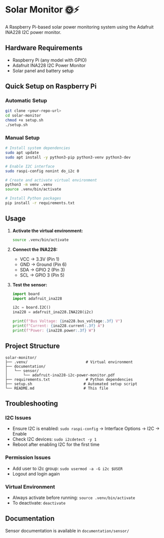 # Solar Monitor 🌞⚡

A Raspberry Pi-based solar power monitoring system using the Adafruit INA228 I2C power monitor.

## Hardware Requirements
- Raspberry Pi (any model with GPIO)
- Adafruit INA228 I2C Power Monitor
- Solar panel and battery setup

## Quick Setup on Raspberry Pi

### Automatic Setup
```bash
git clone <your-repo-url>
cd solar-monitor
chmod +x setup.sh
./setup.sh
```

### Manual Setup
```bash
# Install system dependencies
sudo apt update
sudo apt install -y python3-pip python3-venv python3-dev

# Enable I2C interface
sudo raspi-config nonint do_i2c 0

# Create and activate virtual environment
python3 -m venv .venv
source .venv/bin/activate

# Install Python packages
pip install -r requirements.txt
```

## Usage

1. **Activate the virtual environment:**
   ```bash
   source .venv/bin/activate
   ```

2. **Connect the INA228:**
   - VCC → 3.3V (Pin 1)
   - GND → Ground (Pin 6)
   - SDA → GPIO 2 (Pin 3)
   - SCL → GPIO 3 (Pin 5)

3. **Test the sensor:**
   ```python
   import board
   import adafruit_ina228
   
   i2c = board.I2C()
   ina228 = adafruit_ina228.INA228(i2c)
   
   print(f"Bus Voltage: {ina228.bus_voltage:.3f} V")
   print(f"Current: {ina228.current:.3f} A")
   print(f"Power: {ina228.power:.3f} W")
   ```

## Project Structure
```
solar-monitor/
├── .venv/                          # Virtual environment
├── documentation/
│   └── sensor/
│       └── adafruit-ina228-i2c-power-monitor.pdf
├── requirements.txt                # Python dependencies
├── setup.sh                       # Automated setup script
└── README.md                      # This file
```

## Troubleshooting

### I2C Issues
- Ensure I2C is enabled: `sudo raspi-config` → Interface Options → I2C → Enable
- Check I2C devices: `sudo i2cdetect -y 1`
- Reboot after enabling I2C for the first time

### Permission Issues
- Add user to i2c group: `sudo usermod -a -G i2c $USER`
- Logout and login again

### Virtual Environment
- Always activate before running: `source .venv/bin/activate`
- To deactivate: `deactivate`

## Documentation
Sensor documentation is available in `documentation/sensor/`

